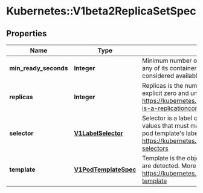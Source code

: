 # Kubernetes::V1beta2ReplicaSetSpec

## Properties
Name | Type | Description | Notes
------------ | ------------- | ------------- | -------------
**min_ready_seconds** | **Integer** | Minimum number of seconds for which a newly created pod should be ready without any of its container crashing, for it to be considered available. Defaults to 0 (pod will be considered available as soon as it is ready) | [optional] 
**replicas** | **Integer** | Replicas is the number of desired replicas. This is a pointer to distinguish between explicit zero and unspecified. Defaults to 1. More info: https://kubernetes.io/docs/concepts/workloads/controllers/replicationcontroller/#what-is-a-replicationcontroller | [optional] 
**selector** | [**V1LabelSelector**](V1LabelSelector.md) | Selector is a label query over pods that should match the replica count. Label keys and values that must match in order to be controlled by this replica set. It must match the pod template&#39;s labels. More info: https://kubernetes.io/docs/concepts/overview/working-with-objects/labels/#label-selectors | 
**template** | [**V1PodTemplateSpec**](V1PodTemplateSpec.md) | Template is the object that describes the pod that will be created if insufficient replicas are detected. More info: https://kubernetes.io/docs/concepts/workloads/controllers/replicationcontroller#pod-template | [optional] 


